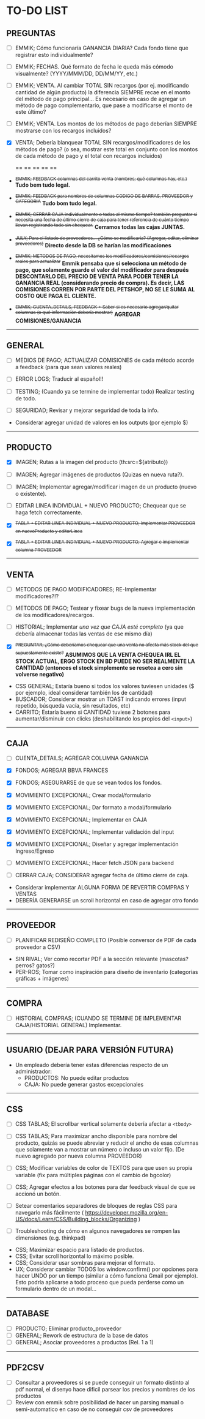 # TO-DO LIST

##  PREGUNTAS

- [ ] EMMIK; Cómo funcionaría GANANCIA DIARIA? Cada fondo tiene que registrar esto individualmente?
- [ ] EMMIK; FECHAS. Qué formato de fecha le queda más cómodo visualmente? (YYYY/MMM/DD, DD/MM/YY, etc.)
- [ ] EMMIK; VENTA. Al cambiar TOTAL SIN recargos (por ej. modificando cantidad de algún producto) la diferencia SIEMPRE recae en el monto del método de pago principal... Es necesario en caso de agregar un método de pago complementario, que pase a modificarse el monto de este último?
- [ ] EMMIK; VENTA. Los montos de los métodos de pago deberían SIEMPRE mostrarse con los recargos incluidos?

- [x] VENTA; Debería blanquear TOTAL SIN recargos/modificadores de los métodos de pago? (o sea, mostrar este total en conjunto con los montos de cada método de pago y el total con recargos incluidos)

    == == == == ==

* <sup>~~EMMIK; FEEDBACK columnas del carrito venta (nombres; qué columnas hay, etc.)~~</sup> **Tudo bem tudo legal.**
* <sup>~~EMMIK; FEEDBACK para nombres de columnas CODIGO DE BARRAS, PROVEEDOR y CATEGORIA~~</sup> **Tudo bom tudo legal.**
* <sup>~~EMMIK; CERRAR CAJA individualmente o todas al mismo tiempo? también preguntar si necesita una fecha de último cierre de caja para tener referencia de cuánto tiempo llevan registrando todo sin chequear.~~</sup> **Cerramos todas las cajas JUNTAS.**
* <sup>~~JULY; Para el listado de proveedores... ¿Cómo se modificaría? (Agregar, editar, eliminar proveedores)~~</sup> **Directo desde la DB se harían las modificaciones**

* <sup>~~EMMIK; METODOS DE PAGO, necesitamos los modificadores/comisiones/recargos reales para actualizar~~</sup> **Emmik pensaba que si selecciona un método de pago, que solamente guarde el valor del modificador para después DESCONTARLO DEL PRECIO DE VENTA PARA PODER TENER LA GANANCIA REAL (considerando precio de compra). Es decir, LAS COMISIONES CORREN POR PARTE DEL PETSHOP, NO SE LE SUMA AL COSTO QUE PAGA EL CLIENTE.**
* <sup>~~EMMIK; CUENTA_DETAILS, FEEDBACK + Saber si es necesario agregar/quitar columnas (o qué información debería mostrar)~~</sup> **AGREGAR COMISIONES/GANANCIA**
---

##  GENERAL

- [ ] MEDIOS DE PAGO; ACTUALIZAR COMISIONES de cada método acorde a feedback (para que sean valores reales)

- [ ] ERROR LOGS; Traducir al español!!

- [ ] TESTING; (Cuando ya se termine de implementar todo) Realizar testing de todo.

- [ ] SEGURIDAD; Revisar y mejorar seguridad de toda la info.

* Considerar agregar unidad de valores en los outputs (por ejemplo $)

---

##  PRODUCTO

- [x] IMAGEN; Rutas a la imagen del producto (th:src=${atributo})
- [ ] IMAGEN; Agregar imágenes de productos (Quizas en nueva ruta?).
- [ ] IMAGEN; Implementar agregar/modificar imagen de un producto (nuevo o existente).

- [ ] EDITAR LINEA INDIVIDUAL + NUEVO PRODUCTO; Chequear que se haga fetch correctamente.


- [x] <sup>~~TABLA + EDITAR LINEA INDIVIDUAL + NUEVO PRODUCTO; Implementar PROVEEDOR en nuevoProducto y editorLinea~~</sup>
- [x] <sup>~~TABLA + EDITAR LINEA INDIVIDUAL + NUEVO PRODUCTO; Agregar e implementar columna PROVEEDOR~~</sup>

---

##  VENTA

- [ ] METODOS DE PAGO MODIFICADORES; RE-Implementar modificadores?!?
- [ ] METODOS DE PAGO; Testear y fixear bugs de la nueva implementación de los modificadores/recargos.

- [ ] HISTORIAL; Implementar *una vez que CAJA esté completo* (ya que debería almacenar todas las ventas de ese mismo día)

- [x] <sup>~~PREGUNTAR; ¿Cómo deberíamos chequear que una venta no afecta más stock del que supuestamente existe?~~</sup> **ASUMIMOS QUE LA VENTA CHEQUEA IRL EL STOCK ACTUAL, ERGO STOCK EN BD PUEDE NO SER REALMENTE LA CANTIDAD (entonces el stock simplemente se resetea a cero sin volverse negativo)**

* CSS GENERAL; Estaría bueno si todos los valores tuviesen unidades ($ por ejemplo, ideal considerar también los de cantidad)
* BUSCADOR; Considerar mostrar un TOAST indicando errores (input repetido, búsqueda vacía, sin resultados, etc)
* CARRITO; Estaría bueno si CANTIDAD tuviese 2 botones para aumentar/disminuir con clicks (deshabilitando los propios del `<input>`)

---

##  CAJA

- [ ] CUENTA_DETAILS; AGREGAR COLUMNA GANANCIA
- [x] FONDOS; AGREGAR BBVA FRANCES
- [x] FONDOS; ASEGURARSE de que se vean todos los fondos.

- [x] MOVIMIENTO EXCEPCIONAL; Crear modal/formulario
- [x] MOVIMIENTO EXCEPCIONAL; Dar formato a modal/formulario
- [x] MOVIMIENTO EXCEPCIONAL; Implementar en CAJA
- [x] MOVIMIENTO EXCEPCIONAL; Implementar validación del input
- [x] MOVIMIENTO EXCEPCIONAL; Diseñar y agregar implementación Ingreso/Egreso
- [ ] MOVIMIENTO EXCEPCIONAL; Hacer fetch JSON para backend

- [ ] CERRAR CAJA; CONSIDERAR agregar fecha de último cierre de caja.

* Considerar implementar ALGUNA FORMA DE REVERTIR COMPRAS Y VENTAS
* DEBERÍA GENERARSE un scroll horizontal en caso de agregar otro fondo

---

##  PROVEEDOR

- [ ] PLANIFICAR REDISEÑO COMPLETO (Posible conversor de PDF de cada proveedor a CSV)

* SIN RIVAL; Ver como recortar PDF a la sección relevante (mascotas? perros? gatos?)
* PER-ROS; Tomar como inspiración para diseño de inventario (categorías gráficas + imágenes)

---

##  COMPRA

- [ ] HISTORIAL COMPRAS; (CUANDO SE TERMINE DE IMPLEMENTAR CAJA/HISTORIAL GENERAL) Implementar.

---
    
##  USUARIO (DEJAR PARA VERSIÓN FUTURA)

*   Un empleado debería tener estas diferencias respecto de un administrador:
    -   PRODUCTOS: No puede editar productos
    -   CAJA: No puede generar gastos excepcionales

---

##  CSS

- [ ] CSS TABLAS; El scrollbar vertical solamente debería afectar a `<tbody>`
- [ ] CSS TABLAS; Para maximizar ancho disponible para nombre del producto, quizás se puede abreviar y reducir el ancho de esas columnas que solamente van a mostrar un número o incluso un valor fijo. (De nuevo agregado por nueva columna PROVEEDOR)
- [ ] CSS; Modificar variables de color de TEXTOS para que usen su propia variable (fix para múltiples páginas con el cambio de bgcolor)
- [ ] CSS; Agregar efectos a los botones para dar feedback visual de que se accionó un botón.

- [ ] Setear comentarios separadores de bloques de reglas CSS para navegarlo más fácilmente ( https://developer.mozilla.org/en-US/docs/Learn/CSS/Building_blocks/Organizing )
- [ ] Troubleshooting de cómo en algunos navegadores se rompen las dimensiones (e.g. thinkpad)

* CSS; Maximizar espacio para listado de productos.
* CSS; Evitar scroll horizontal lo máximo posible.
* CSS; Considerar usar sombras para mejorar el formato.
* UX; Considerar cambiar TODOS los window.confirm() por opciones para hacer UNDO por un tiempo (similar a cómo funciona Gmail por ejemplo). Esto podría aplicarse a todo proceso que pueda perderse como un formulario dentro de un modal...

---

## DATABASE

- [ ] PRODUCTO; Eliminar producto_proveedor
- [ ] GENERAL; Rework de estructura de la base de datos
- [ ] GENERAL; Asociar proveedores a productos (Rel. 1 a 1)

---

## PDF2CSV

- [ ] Consultar a proveedores si se puede conseguir un formato distinto al pdf normal, el disenyo hace dificil parsear los precios y nombres de los productos
- [ ] Review con emmik sobre posibilidad de hacer un parsing manual o semi-automatico en caso de no conseguir csv de proveedores